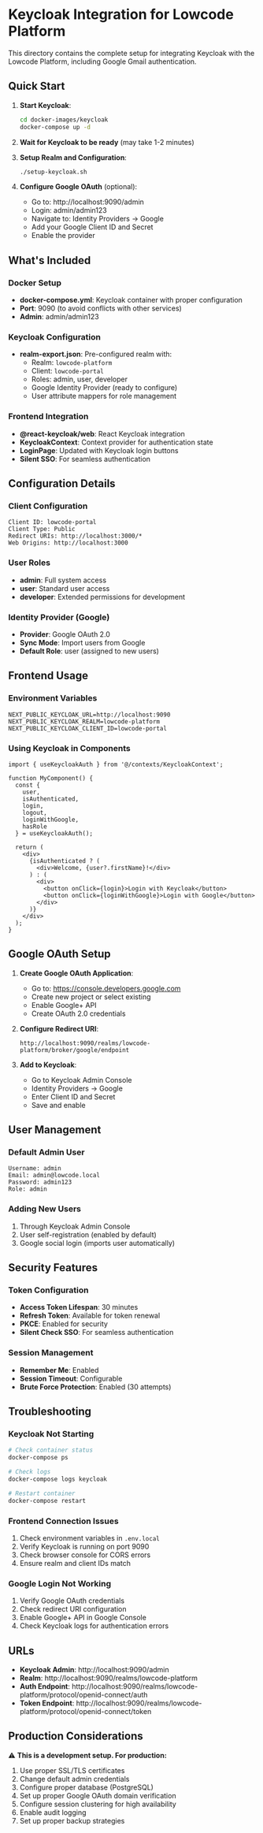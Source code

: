 # Keycloak Integration for Lowcode Platform

This directory contains the complete setup for integrating Keycloak with the Lowcode Platform, including Google Gmail authentication.

## Quick Start

1. **Start Keycloak**:
   ```bash
   cd docker-images/keycloak
   docker-compose up -d
   ```

2. **Wait for Keycloak to be ready** (may take 1-2 minutes)

3. **Setup Realm and Configuration**:
   ```bash
   ./setup-keycloak.sh
   ```

4. **Configure Google OAuth** (optional):
   - Go to: http://localhost:9090/admin
   - Login: admin/admin123
   - Navigate to: Identity Providers → Google
   - Add your Google Client ID and Secret
   - Enable the provider

## What's Included

### Docker Setup
- **docker-compose.yml**: Keycloak container with proper configuration
- **Port**: 9090 (to avoid conflicts with other services)
- **Admin**: admin/admin123

### Keycloak Configuration
- **realm-export.json**: Pre-configured realm with:
  - Realm: `lowcode-platform` 
  - Client: `lowcode-portal`
  - Roles: admin, user, developer
  - Google Identity Provider (ready to configure)
  - User attribute mappers for role management

### Frontend Integration
- **@react-keycloak/web**: React Keycloak integration
- **KeycloakContext**: Context provider for authentication state
- **LoginPage**: Updated with Keycloak login buttons
- **Silent SSO**: For seamless authentication

## Configuration Details

### Client Configuration
```
Client ID: lowcode-portal
Client Type: Public
Redirect URIs: http://localhost:3000/*
Web Origins: http://localhost:3000
```

### User Roles
- **admin**: Full system access
- **user**: Standard user access  
- **developer**: Extended permissions for development

### Identity Provider (Google)
- **Provider**: Google OAuth 2.0
- **Sync Mode**: Import users from Google
- **Default Role**: user (assigned to new users)

## Frontend Usage

### Environment Variables
```env
NEXT_PUBLIC_KEYCLOAK_URL=http://localhost:9090
NEXT_PUBLIC_KEYCLOAK_REALM=lowcode-platform
NEXT_PUBLIC_KEYCLOAK_CLIENT_ID=lowcode-portal
```

### Using Keycloak in Components
```tsx
import { useKeycloakAuth } from '@/contexts/KeycloakContext';

function MyComponent() {
  const { 
    user, 
    isAuthenticated, 
    login, 
    logout, 
    loginWithGoogle,
    hasRole 
  } = useKeycloakAuth();

  return (
    <div>
      {isAuthenticated ? (
        <div>Welcome, {user?.firstName}!</div>
      ) : (
        <div>
          <button onClick={login}>Login with Keycloak</button>
          <button onClick={loginWithGoogle}>Login with Google</button>
        </div>
      )}
    </div>
  );
}
```

## Google OAuth Setup

1. **Create Google OAuth Application**:
   - Go to: https://console.developers.google.com
   - Create new project or select existing
   - Enable Google+ API
   - Create OAuth 2.0 credentials

2. **Configure Redirect URI**:
   ```
   http://localhost:9090/realms/lowcode-platform/broker/google/endpoint
   ```

3. **Add to Keycloak**:
   - Go to Keycloak Admin Console
   - Identity Providers → Google
   - Enter Client ID and Secret
   - Save and enable

## User Management

### Default Admin User
```
Username: admin
Email: admin@lowcode.local  
Password: admin123
Role: admin
```

### Adding New Users
1. Through Keycloak Admin Console
2. User self-registration (enabled by default)
3. Google social login (imports user automatically)

## Security Features

### Token Configuration
- **Access Token Lifespan**: 30 minutes
- **Refresh Token**: Available for token renewal
- **PKCE**: Enabled for security
- **Silent Check SSO**: For seamless authentication

### Session Management
- **Remember Me**: Enabled
- **Session Timeout**: Configurable
- **Brute Force Protection**: Enabled (30 attempts)

## Troubleshooting

### Keycloak Not Starting
```bash
# Check container status
docker-compose ps

# Check logs
docker-compose logs keycloak

# Restart container
docker-compose restart
```

### Frontend Connection Issues
1. Check environment variables in `.env.local`
2. Verify Keycloak is running on port 9090
3. Check browser console for CORS errors
4. Ensure realm and client IDs match

### Google Login Not Working
1. Verify Google OAuth credentials
2. Check redirect URI configuration
3. Enable Google+ API in Google Console
4. Check Keycloak logs for authentication errors

## URLs

- **Keycloak Admin**: http://localhost:9090/admin
- **Realm**: http://localhost:9090/realms/lowcode-platform
- **Auth Endpoint**: http://localhost:9090/realms/lowcode-platform/protocol/openid-connect/auth
- **Token Endpoint**: http://localhost:9090/realms/lowcode-platform/protocol/openid-connect/token

## Production Considerations

⚠️ **This is a development setup. For production:**

1. Use proper SSL/TLS certificates
2. Change default admin credentials
3. Configure proper database (PostgreSQL)
4. Set up proper Google OAuth domain verification
5. Configure session clustering for high availability
6. Enable audit logging
7. Set up proper backup strategies